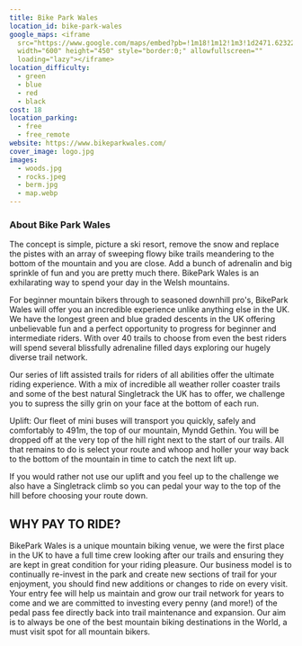```yaml
---
title: Bike Park Wales
location_id: bike-park-wales
google_maps: <iframe
  src="https://www.google.com/maps/embed?pb=!1m18!1m12!1m3!1d2471.623223315836!2d-3.3790910842221233!3d51.72163537967092!2m3!1f0!2f0!3f0!3m2!1i1024!2i768!4f13.1!3m3!1m2!1s0x486e3c82c5f1825b%3A0xdef51d439910375c!2sBikePark%20Wales!5e0!3m2!1sen!2sbg!4v1616606414552!5m2!1sen!2sbg"
  width="600" height="450" style="border:0;" allowfullscreen=""
  loading="lazy"></iframe>
location_difficulty:
  - green
  - blue
  - red
  - black
cost: 18
location_parking:
  - free
  - free_remote
website: https://www.bikeparkwales.com/
cover_image: logo.jpg
images:
  - woods.jpg
  - rocks.jpeg
  - berm.jpg
  - map.webp
---
```

### About Bike Park Wales
The concept is simple, picture a ski resort, remove the snow and replace the pistes with an array of sweeping flowy bike trails meandering to the bottom of the mountain and you are close.  Add a bunch of adrenalin and big sprinkle of fun and you are pretty much there. BikePark Wales is an exhilarating  way to spend your day in the Welsh mountains.  

For beginner mountain bikers through to seasoned downhill pro's, BikePark Wales will offer you an incredible experience unlike anything else in the UK.  We have the longest green and blue graded descents in the UK offering unbelievable fun and a perfect opportunity to progress for beginner and intermediate riders. With over 40 trails to choose from even the best riders will spend several blissfully adrenaline filled days exploring our hugely diverse trail network.

Our series of lift assisted trails for riders of all abilities offer the ultimate riding experience.  With a mix of incredible all weather roller coaster trails and some of the best natural Singletrack the UK has to offer, we challenge you to supress the silly grin on your face at the bottom of each run.

Uplift: Our fleet of mini buses will transport you quickly, safely and comfortably to 491m, the top of our mountain, Myndd Gethin. You will be dropped off at the very top of the hill right next to the start of our trails.  All that remains to do is select your route and whoop and holler your way back to the bottom of the mountain in time to catch the next lift up.

If you would rather not use our uplift and you feel up to the challenge we also have a Singletrack climb so you can pedal your way to the top of the hill before choosing your route down.


## WHY PAY TO RIDE?
BikePark Wales is a unique mountain biking venue, we were the first place in the UK to have a full time crew looking after our trails and ensuring they are kept in great condition for your riding pleasure. Our business model is to continually re-invest in the park and create new sections of trail for your enjoyment, you should find new additions or changes to ride on every visit.  Your entry fee will help us maintain and grow our trail network for years to come and we are committed to investing every penny (and more!) of the pedal pass fee directly back into trail maintenance and expansion.  Our aim is to always be one of the best mountain biking destinations in the World, a must visit spot for all mountain bikers.  
